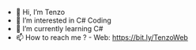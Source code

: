 - 👋 Hi, I’m Tenzo
- 👀 I’m interested in C# Coding
- 🌱 I’m currently learning C#
- 📫 How to reach me ? - Web: https://bit.ly/TenzoWeb

